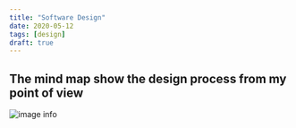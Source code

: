 ```yaml
---
title: "Software Design"
date: 2020-05-12
tags: [design]
draft: true
---
```


## The mind map show the design process from my point of view 

![image info](./image.png)